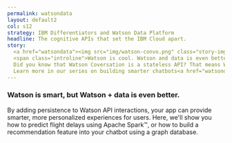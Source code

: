 ```yaml
---
permalink: watsondata
layout: default2
col: s12
strategy: IBM Differentiators and Watson Data Platform
headline: The cognitive APIs that set the IBM Cloud apart.
story:
  <a href="watsondata"><img src="img/watson-convo.png" class="story-img-12" /></a>
  <span class="introline">Watson is cool. Watson and data is even better.</span>
  Did you know that Watson Coversation is a stateless API? That means Watson devs have no idea what's going on with their apps.
  Learn more in our series on building smarter chatbots<a href="watsondata"><span class="story-icon"><i class="fa fa-long-arrow-right fa-lg" aria-hidden="true"></i></span></a>
---
```


### Watson is smart, but Watson + data is even better.

By adding persistence to Watson API interactions, your app can provide
smarter, more personalized experiences for users. Here, we'll show you
how to predict flight delays using Apache Spark&#8482;, or how to build
a recommendation feature into your chatbot using a graph database.